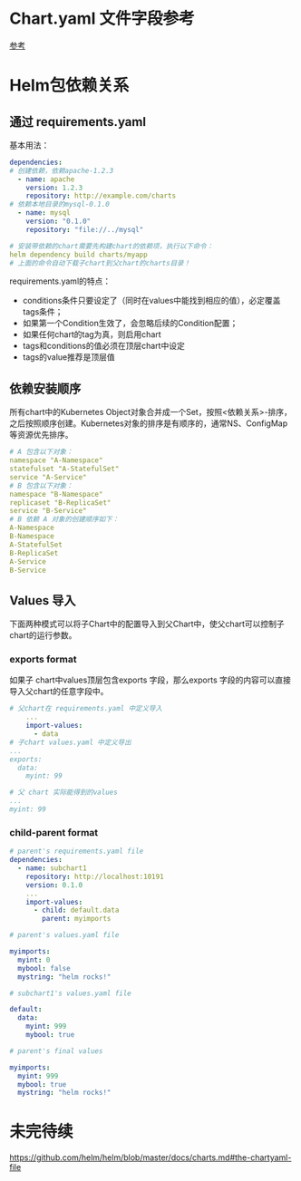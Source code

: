 # Chart.yaml 文件字段参考


[参考](https://github.com/helm/helm/blob/master/docs/charts.md#the-chartyaml-file)

# Helm包依赖关系

## 通过 requirements.yaml

基本用法：

```yaml
dependencies:
# 创建依赖，依赖apache-1.2.3
  - name: apache
    version: 1.2.3
    repository: http://example.com/charts
# 依赖本地目录的mysql-0.1.0
  - name: mysql
    version: "0.1.0"
    repository: "file://../mysql"
```
``` yaml
# 安装带依赖的chart需要先构建chart的依赖项，执行以下命令：
helm dependency build charts/myapp
# 上面的命令自动下载子chart到父chart的charts目录！
```

requirements.yaml的特点：
  - conditions条件只要设定了（同时在values中能找到相应的值），必定覆盖tags条件；
  - 如果第一个Condition生效了，会忽略后续的Condition配置；
  - 如果任何chart的tag为真，则启用chart
  - tags和conditions的值必须在顶层chart中设定
  - tags的value推荐是顶层值

## 依赖安装顺序

所有chart中的Kubernetes Object对象合并成一个Set，按照<依赖关系>-<Type>排序，之后按照顺序创建。Kubernetes对象的排序是有顺序的，通常NS、ConfigMap等资源优先排序。

```yaml
# A 包含以下对象：
namespace "A-Namespace"
statefulset "A-StatefulSet"
service "A-Service"
# B 包含以下对象：
namespace "B-Namespace"
replicaset "B-ReplicaSet"
service "B-Service"
# B 依赖 A 对象的创建顺序如下：
A-Namespace
B-Namespace
A-StatefulSet
B-ReplicaSet
A-Service
B-Service

```
## Values 导入
下面两种模式可以将子Chart中的配置导入到父Chart中，使父chart可以控制子chart的运行参数。
### exports format

如果子 chart中values顶层包含exports 字段，那么exports 字段的内容可以直接导入父chart的任意字段中。

```yaml
# 父chart在 requirements.yaml 中定义导入
    ...
    import-values:
      - data 
# 子chart values.yaml 中定义导出
...
exports:
  data:
    myint: 99

# 父 chart 实际能得到的values
...
myint: 99

```

### child-parent format

```yaml
# parent's requirements.yaml file
dependencies:
  - name: subchart1
    repository: http://localhost:10191
    version: 0.1.0
    ...
    import-values:
      - child: default.data
        parent: myimports

# parent's values.yaml file

myimports:
  myint: 0
  mybool: false
  mystring: "helm rocks!"

# subchart1's values.yaml file

default:
  data:
    myint: 999
    mybool: true

# parent's final values

myimports:
  myint: 999
  mybool: true
  mystring: "helm rocks!"
```
# 未完待续

https://github.com/helm/helm/blob/master/docs/charts.md#the-chartyaml-file